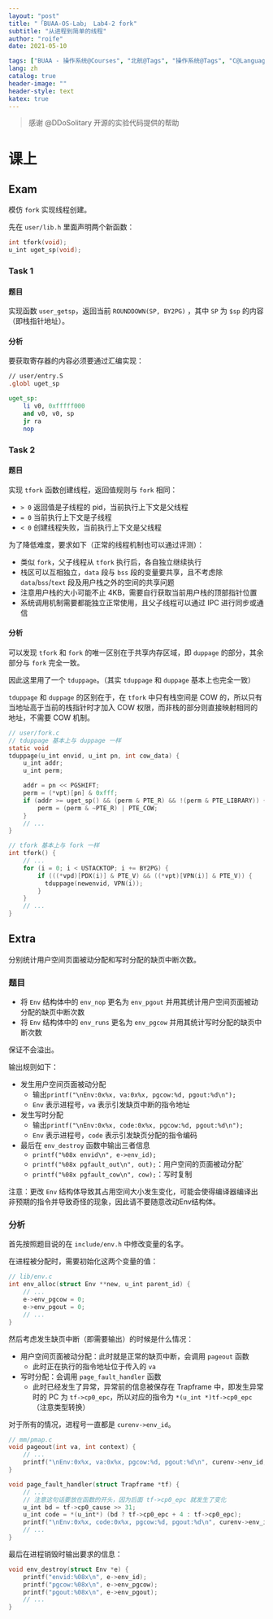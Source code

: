 ```yaml
---
layout: "post"
title: "「BUAA-OS-Lab」 Lab4-2 fork"
subtitle: "从进程到简单的线程"
author: "roife"
date: 2021-05-10

tags: ["BUAA - 操作系统@Courses", "北航@Tags", "操作系统@Tags", "C@Languages"]
lang: zh
catalog: true
header-image: ""
header-style: text
katex: true
---
```


> 感谢 @DDoSolitary 开源的实验代码提供的帮助

# 课上

## Exam

模仿 `fork` 实现线程创建。

先在 `user/lib.h` 里面声明两个新函数：

```c
int tfork(void);
u_int uget_sp(void);
```

### Task 1

#### 题目

实现函数 `user_getsp`，返回当前 `ROUNDDOWN(SP, BY2PG)` ，其中 `SP` 为 `$sp` 的内容（即栈指针地址）。

#### 分析

要获取寄存器的内容必须要通过汇编实现：

```mips
// user/entry.S
.globl uget_sp

uget_sp:
    li v0, 0xfffff000
    and v0, v0, sp
    jr ra
    nop
```

### Task 2

#### 题目

实现 `tfork` 函数创建线程，返回值规则与 `fork` 相同：
- `> 0` 返回值是子线程的 pid，当前执行上下文是父线程
- `= 0` 当前执行上下文是子线程
- `< 0` 创建线程失败，当前执行上下文是父线程

为了降低难度，要求如下（正常的线程机制也可以通过评测）：
- 类似 `fork`，父子线程从 `tfork` 执行后，各自独立继续执行
- 栈区可以互相独立，`data` 段与 `bss` 段的变量要共享，且不考虑除 `data`/`bss`/`text` 段及用户栈之外的空间的共享问题
- 注意用户栈的大小可能不止 4KB，需要自行获取当前用户栈的顶部指针位置
- 系统调用机制需要都能独立正常使用，且父子线程可以通过 IPC 进行同步或通信

#### 分析

可以发现 `tfork` 和 `fork` 的唯一区别在于共享内存区域，即 `duppage` 的部分，其余部分与 `fork` 完全一致。

因此这里用了一个 `tduppage`。（其实 `tduppage` 和 `duppage` 基本上也完全一致）

`tduppage` 和 `duppage` 的区别在于，在 `tfork` 中只有栈空间是 COW 的，所以只有当地址高于当前的栈指针时才加入 COW 权限，而非栈的部分则直接映射相同的地址，不需要 COW 机制。

```c
// user/fork.c
// tduppage 基本上与 duppage 一样
static void
tduppage(u_int envid, u_int pn, int cow_data) {
    u_int addr;
    u_int perm;

    addr = pn << PGSHIFT;
    perm = (*vpt)[pn] & 0xfff;
    if (addr >= uget_sp() && (perm & PTE_R) && !(perm & PTE_LIBRARY)) { // 区别在这里
        perm = (perm & ~PTE_R) | PTE_COW;
    }
    // ...
}

// tfork 基本上与 fork 一样
int tfork() {
    // ...
    for (i = 0; i < USTACKTOP; i += BY2PG) {
        if (((*vpd)[PDX(i)] & PTE_V) && ((*vpt)[VPN(i)] & PTE_V)) {
          tduppage(newenvid, VPN(i));
        }
    }
    // ...
}
```

## Extra

分别统计用户空间页面被动分配和写时分配的缺页中断次数。

### 题目

- 将 `Env` 结构体中的 `env_nop` 更名为 `env_pgout` 并用其统计用户空间页面被动分配的缺页中断次数
- 将 `Env` 结构体中的 `env_runs` 更名为 `env_pgcow` 并用其统计写时分配的缺页中断次数

保证不会溢出。

输出规则如下：
- 发生用户空间页面被动分配
  + 输出`printf("\nEnv:0x%x, va:0x%x, pgcow:%d, pgout:%d\n");`
  + `Env` 表示进程号，`va` 表示引发缺页中断的指令地址
- 发生写时分配
  + 输出`printf("\nEnv:0x%x, code:0x%x, pgcow:%d, pgout:%d\n");`
  + `Env` 表示进程号，`code` 表示引发缺页分配的指令编码
- 最后在 `env_destroy` 函数中输出三者信息
  + `printf("%08x envid\n", e->env_id);`
  + `printf("%08x pgfault_out\n", out);`：用户空间的页面被动分配`
  + `printf("%08x pgfault_cow\n", cow);`：写时复制

注意：更改 `Env` 结构体导致其占用空间大小发生变化，可能会使得编译器编译出非预期的指令并导致奇怪的现象，因此请不要随意改动Env结构体。

### 分析

首先按照题目说的在 `include/env.h` 中修改变量的名字。

在进程被分配时，需要初始化这两个变量的值：

```c
// lib/env.c
int env_alloc(struct Env **new, u_int parent_id) {
    // ...
    e->env_pgcow = 0;
    e->env_pgout = 0;
    // ...
}
```

然后考虑发生缺页中断（即需要输出）的时候是什么情况：
- 用户空间页面被动分配：此时就是正常的缺页中断，会调用 `pageout` 函数
  + 此时正在执行的指令地址位于传入的 `va`
- 写时分配：会调用 `page_fault_handler` 函数
  + 此时已经发生了异常，异常前的信息被保存在 Trapframe 中，即发生异常时的 PC 为 `tf->cp0_epc`，所以对应的指令为 `*(u_int *)tf->cp0_epc`（注意类型转换）

对于所有的情况，进程号一直都是 `curenv->env_id`。

```c
// mm/pmap.c
void pageout(int va, int context) {
    // ...
    printf("\nEnv:0x%x, va:0x%x, pgcow:%d, pgout:%d\n", curenv->env_id, va, curenv->env_pgcow, ++curenv->env_pgout);
}
```

```c
void page_fault_handler(struct Trapframe *tf) {
    // ...
    // 注意这句话要放在函数的开头，因为后面 tf->cp0_epc 就发生了变化
    u_int bd = tf->cp0_cause >> 31;
    u_int code = *(u_int*) (bd ? tf->cp0_epc + 4 : tf->cp0_epc);
    printf("\nEnv:0x%x, code:0x%x, pgcow:%d, pgout:%d\n", curenv->env_id, code, ++curenv->env_pgcow, curenv->env_pgout);
    // ...
}
```

最后在进程销毁时输出要求的信息：

```c
void env_destroy(struct Env *e) {
    printf("envid:%08x\n", e->env_id);
    printf("pgcow:%08x\n", e->env_pgcow);
    printf("pgout:%08x\n", e->env_pgout);
    // ...
}
```